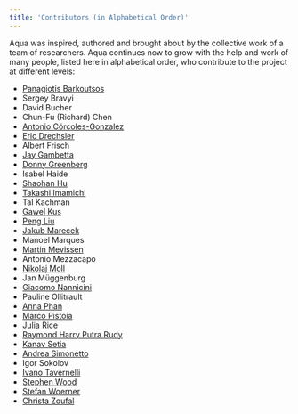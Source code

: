 ```yaml
---
title: 'Contributors (in Alphabetical Order)'
---
```


Aqua was inspired, authored and brought about by the collective work of
a team of researchers. Aqua continues now to grow with the help and work
of many people, listed here in alphabetical order, who contribute to the
project at different levels:

-   [Panagiotis
    Barkoutsos](https://researcher.watson.ibm.com/researcher/view.php?person=zurich-BPA)
-   Sergey Bravyi
-   David Bucher
-   Chun-Fu (Richard) Chen
-   [Antonio
    Córcoles-Gonzalez](https://researcher.watson.ibm.com/researcher/view.php?person=us-adcorcol)
-   [Eric Drechsler](https://www.sfu.ca/physics/people/profiles/edrechsl.html)
-   Albert Frisch
-   [Jay
    Gambetta](https://researcher.watson.ibm.com/researcher/view.php?person=us-jay.gambetta)
-   [Donny
    Greenberg](https://researcher.watson.ibm.com/researcher/view.php?person=ibm-donny)
-   Isabel Haide
-   [Shaohan
    Hu](https://researcher.watson.ibm.com/researcher/view.php?person=ibm-Shaohan.Hu)
-   [Takashi
    Imamichi](https://researcher.watson.ibm.com/researcher/view.php?person=jp-IMAMICHI)
-   Tal Kachman
-   [Gawel
    Kus](https://www.tudelft.nl/en/ae/organisation/departments/aerospace-structures-and-materials/novel-aerospace-materials/people/personal-pages-novam/students/g-kus-gawel/)
-   [Peng
    Liu](https://researcher.watson.ibm.com/researcher/view.php?person=us-liup)
-   [Jakub Marecek](http://researcher.ibm.com/person/ie-jakub.marecek)
-   Manoel Marques
-   [Martin
    Mevissen](https://researcher.watson.ibm.com/researcher/view.php?person=ie-MARTMEVI)
-   Antonio Mezzacapo
-   [Nikolaj
    Moll](https://researcher.watson.ibm.com/researcher/view.php?person=zurich-NIM)
-   Jan Müggenburg
-   [Giacomo
    Nannicini](https://researcher.watson.ibm.com/researcher/view.php?person=us-nannicini)
-   Pauline Ollitrault
-   [Anna
    Phan](https://researcher.watson.ibm.com/researcher/view.php?person=au1-anna.phan)
-   [Marco
    Pistoia](https://researcher.watson.ibm.com/researcher/view.php?person=us-pistoia)
-   [Julia
    Rice](https://researcher.watson.ibm.com/researcher/view.php?person=us-jrice)
-   [Raymond Harry Putra
    Rudy](https://researcher.watson.ibm.com/researcher/view.php?person=jp-RUDYHAR)
-   [Kanav Setia](https://physics.dartmouth.edu/people/kanav-setia)
-   [Andrea
    Simonetto](https://researcher.watson.ibm.com/researcher/view.php?person=ibm-Andrea.Simonetto)
-   Igor Sokolov
-   [Ivano
    Tavernelli](https://researcher.watson.ibm.com/researcher/view.php?person=zurich-ITA)
-   [Stephen
    Wood](https://researcher.watson.ibm.com/researcher/view.php?person=us-woodsp)
-   [Stefan
    Woerner](https://researcher.watson.ibm.com/researcher/view.php?person=zurich-wor)
-   [Christa
    Zoufal](https://researcher.watson.ibm.com/researcher/view.php?person=zurich-OUF)
